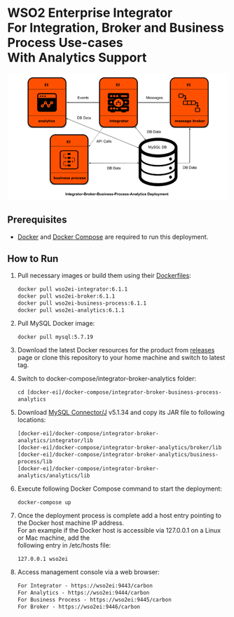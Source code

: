 # WSO2 Enterprise Integrator <br> For Integration, Broker and Business Process Use-cases<br> With Analytics Support

![alt tag](deployment-diagram.png)
## Prerequisites

 * [Docker](https://www.docker.com/get-docker) and [Docker Compose](https://docs.docker.com/compose/install/#install-compose) are required to run this deployment.

## How to Run

  1. Pull necessary images or build them using their [Dockerfiles](../../dockerfiles):
     ```
     docker pull wso2ei-integrator:6.1.1
     docker pull wso2ei-broker:6.1.1
     docker pull wso2ei-business-process:6.1.1
     docker pull wso2ei-analytics:6.1.1
     ```

  2. Pull MySQL Docker image:
     ```
     docker pull mysql:5.7.19
     ```

  3. Download the latest Docker resources for the product from [releases](https://github.com/wso2/docker-ei/releases) <br>
     page or clone this repository to your home machine and switch to latest tag.

  4. Switch to docker-compose/integrator-broker-analytics folder:
     ```
     cd [docker-ei]/docker-compose/integrator-broker-business-process-analytics
     ```

  5. Download [MySQL Connector/J](https://downloads.mysql.com/archives/c-j/) v5.1.34 and copy its JAR file to following locations:
     ```
     [docker-ei]/docker-compose/integrator-broker-analytics/integrator/lib
     [docker-ei]/docker-compose/integrator-broker-analytics/broker/lib
     [docker-ei]/docker-compose/integrator-broker-analytics/business-process/lib
     [docker-ei]/docker-compose/integrator-broker-analytics/analytics/lib
     ```

  6. Execute following Docker Compose command to start the deployment:
     ```
     docker-compose up
     ```

  7. Once the deployment process is complete add a host entry pointing to the Docker host machine IP address. <br>
     For an example if the Docker host is accessible via 127.0.0.1 on a Linux or Mac machine, add the <br>
     following entry in /etc/hosts file:

     ```
     127.0.0.1 wso2ei
     ```

  8. Access management console via a web browser:
     ```
     For Integrator - https://wso2ei:9443/carbon
     For Analytics - https://wso2ei:9444/carbon
     For Business Process - https://wso2ei:9445/carbon
     For Broker - https://wso2ei:9446/carbon
     ```
